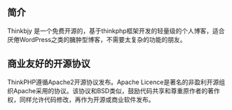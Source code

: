 ## 简介

Thinkbjy 是一个免费开源的，基于thinkphp框架开发的轻量级的个人博客，适合厌倦WordPress之类的臃肿型博客，不需要太复杂的功能的朋友。



## 商业友好的开源协议

ThinkPHP遵循Apache2开源协议发布。Apache Licence是著名的非盈利开源组织Apache采用的协议。该协议和BSD类似，鼓励代码共享和尊重原作者的著作权，同样允许代码修改，再作为开源或商业软件发布。

